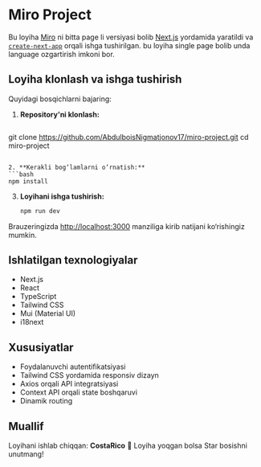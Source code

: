 # Miro Project

Bu loyiha [Miro](https://miro.com/) ni bitta page li versiyasi bolib [Next.js](https://nextjs.org) yordamida yaratildi va [`create-next-app`](https://nextjs.org/docs/app/api-reference/cli/create-next-app) orqali ishga tushirilgan. bu loyiha single page bolib unda language ozgartirish imkoni bor.

## Loyiha klonlash va ishga tushirish

Quyidagi bosqichlarni bajaring:

1. **Repository'ni klonlash:**
   ```bash
git clone https://github.com/AbdulboisNigmatjonov17/miro-project.git
cd miro-project
   ```

2. **Kerakli bog‘lamlarni o‘rnatish:**
   ```bash
   npm install
   ```

3. **Loyihani ishga tushirish:**
   ```bash
   npm run dev
   ```

Brauzeringizda [http://localhost:3000](http://localhost:3000) manziliga kirib natijani ko‘rishingiz mumkin.

## Ishlatilgan texnologiyalar
- Next.js
- React
- TypeScript
- Tailwind CSS
- Mui (Material UI)
- i18next

## Xususiyatlar
- Foydalanuvchi autentifikatsiyasi
- Tailwind CSS yordamida responsiv dizayn
- Axios orqali API integratsiyasi
- Context API orqali state boshqaruvi
- Dinamik routing

## Muallif
Loyihani ishlab chiqqan: **CostaRico** 🚀
Loyiha yoqgan bolsa Star bosishni unutmang!

